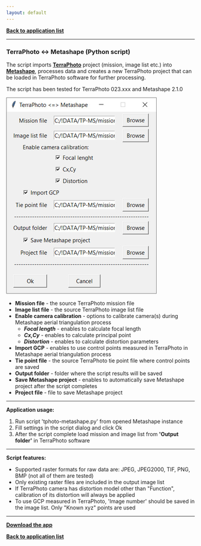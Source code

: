 ```yaml
---
layout: default
---
```


[**Back to application list**](../)

---

### TerraPhoto <-> Metashape (Python script)

The script imports [**TerraPhoto**](https://terrasolid.com/products/terraphoto/) project (mission, image list etc.) into [**Metashape**](https://www.agisoft.com/), processes data and creates a new TerraPhoto project that can be loaded in TerraPhoto software for further processing.

The script has been tested for TerraPhoto 023.xxx and Metashape 2.1.0 

![](./images/terraphoto-metashape.jpg)

-	**Mission file** - the source TerraPhoto mission file
-	**Image list file** - the source TerraPhoto image list file
-	**Enable camera calibration** - options to calibrate camera(s) during Metashape aerial triangulation process
	- **_Focal length_** - enables to calculate focal length
	- **_Cx,Cy_** - enables to calculate principal point
	- **_Distortion_** - enables to calculate distortion parameters
-	**Import GCP** - enables to use control points measured in TerraPhoto in Metashape aerial triangulation process
-	**Tie point file** - the source TerraPhoto tie point file where control points are saved
-	**Output folder** - folder where the script results will be saved
-	**Save Metashape project** - enables to automatically save Metashape project after the script completes
-	**Project file** - file to save Metashape project

---

**Application usage:**

1.	Run script 'tphoto-metashape.py' from opened Metashape instance
2.	Fill settings in the script dialog and click Ok
3.	After the script complete load mission and image list from **'Output folder'** in TerraPhoto software

---

**Script features:**
*	Supported raster formats for raw data are: JPEG, JPEG2000, TIF, PNG, BMP (not all of them are tested)
*	Only existing raster files are included in the output image list
*	If TerraPhoto camera has distortion model other than "Function", calibration of its distortion will always be applied
*	To use GCP measured in TerraPhoto, 'Image number' should be saved in the image list. Only "Known xyz" points are used

---

[**Download the app**](https://github.com/DenisAntoshkin/Applications/releases/download/TphotoMetashape/TphotoMetashape.zip)

[**Back to application list**](../)